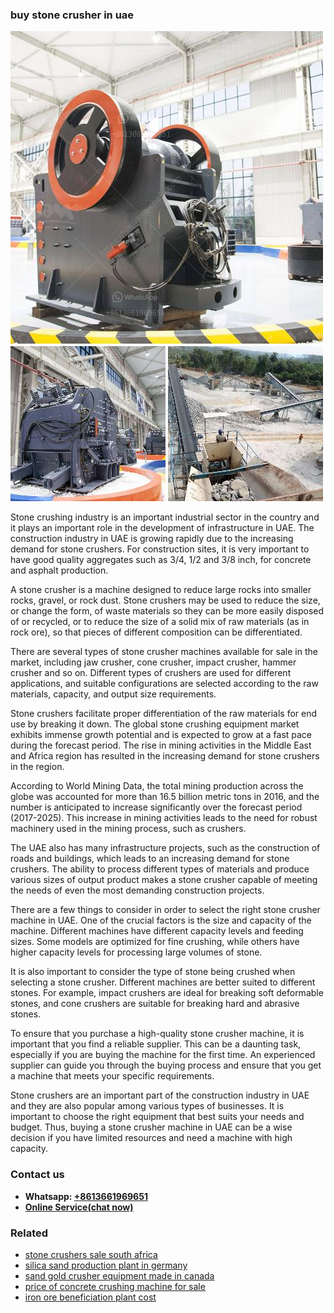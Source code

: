 <h3>buy stone crusher in uae</h3><img src='1708309230.jpg' alt=''><p>Stone crushing industry is an important industrial sector in the country and it plays an important role in the development of infrastructure in UAE. The construction industry in UAE is growing rapidly due to the increasing demand for stone crushers. For construction sites, it is very important to have good quality aggregates such as 3/4, 1/2 and 3/8 inch, for concrete and asphalt production.</p><p>A stone crusher is a machine designed to reduce large rocks into smaller rocks, gravel, or rock dust. Stone crushers may be used to reduce the size, or change the form, of waste materials so they can be more easily disposed of or recycled, or to reduce the size of a solid mix of raw materials (as in rock ore), so that pieces of different composition can be differentiated.</p><p>There are several types of stone crusher machines available for sale in the market, including jaw crusher, cone crusher, impact crusher, hammer crusher and so on. Different types of crushers are used for different applications, and suitable configurations are selected according to the raw materials, capacity, and output size requirements.</p><p>Stone crushers facilitate proper differentiation of the raw materials for end use by breaking it down. The global stone crushing equipment market exhibits immense growth potential and is expected to grow at a fast pace during the forecast period. The rise in mining activities in the Middle East and Africa region has resulted in the increasing demand for stone crushers in the region.</p><p>According to World Mining Data, the total mining production across the globe was accounted for more than 16.5 billion metric tons in 2016, and the number is anticipated to increase significantly over the forecast period (2017-2025). This increase in mining activities leads to the need for robust machinery used in the mining process, such as crushers.</p><p>The UAE also has many infrastructure projects, such as the construction of roads and buildings, which leads to an increasing demand for stone crushers. The ability to process different types of materials and produce various sizes of output product makes a stone crusher capable of meeting the needs of even the most demanding construction projects.</p><p>There are a few things to consider in order to select the right stone crusher machine in UAE. One of the crucial factors is the size and capacity of the machine. Different machines have different capacity levels and feeding sizes. Some models are optimized for fine crushing, while others have higher capacity levels for processing large volumes of stone.</p><p>It is also important to consider the type of stone being crushed when selecting a stone crusher. Different machines are better suited to different stones. For example, impact crushers are ideal for breaking soft deformable stones, and cone crushers are suitable for breaking hard and abrasive stones.</p><p>To ensure that you purchase a high-quality stone crusher machine, it is important that you find a reliable supplier. This can be a daunting task, especially if you are buying the machine for the first time. An experienced supplier can guide you through the buying process and ensure that you get a machine that meets your specific requirements.</p><p>Stone crushers are an important part of the construction industry in UAE and they are also popular among various types of businesses. It is important to choose the right equipment that best suits your needs and budget. Thus, buying a stone crusher machine in UAE can be a wise decision if you have limited resources and need a machine with high capacity.</p><h3>Contact us</h3><ul><li><strong>Whatsapp:&nbsp;<a href="https://wa.me/8613661969651">+8613661969651</a></strong></li><li><a href="https://swt.shibang-china.com/?git&amp;zhl&amp;buy stone crusher in uae"><strong>Online Service(chat now)</strong></a></li></ul><h3>Related</h3><ul><li><a href='stone crushers sale south africa.md'>stone crushers sale south africa</a></li><li><a href='silica sand production plant in germany.md'>silica sand production plant in germany</a></li><li><a href='sand gold crusher equipment made in canada.md'>sand gold crusher equipment made in canada</a></li><li><a href='price of concrete crushing machine for sale.md'>price of concrete crushing machine for sale</a></li><li><a href='iron ore beneficiation plant cost.md'>iron ore beneficiation plant cost</a></li></ul>